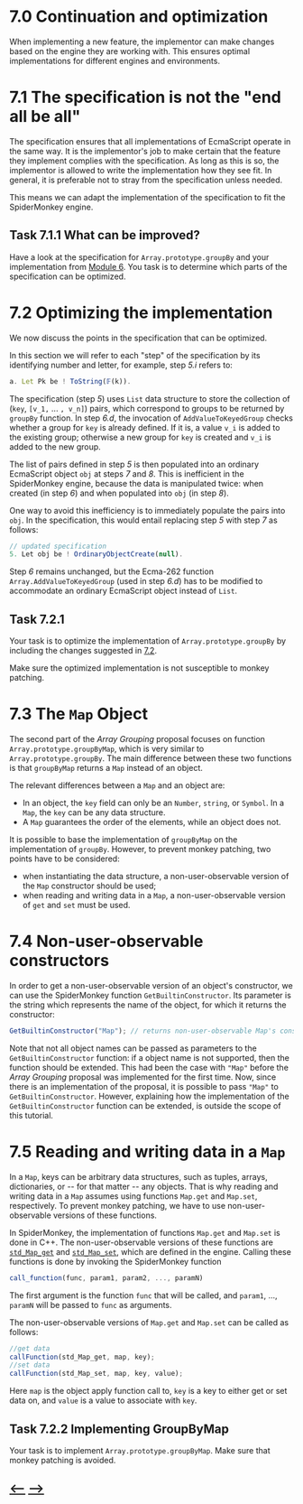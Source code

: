 # 7.0 Continuation and optimization

When implementing a new feature, the implementor can make changes based on the engine they are working with. This ensures optimal implementations for different engines and environments. 

# **7.1** The specification is not the "end all be all"

The specification ensures that all implementations of EcmaScript operate in the same way. It is the implementor's job to make certain that the feature they implement complies with the specification. As long as this is so, the implementor is allowed to write the implementation how they see fit. In general, it is preferable not to stray from the specification unless needed.

This means we can adapt the implementation of the specification to fit the SpiderMonkey engine. 

## **Task 7.1.1** What can be improved?

Have a look at the specification for `Array.prototype.groupBy` and your implementation from [Module 6](../Module%206/Module6.md).
You task is to determine which parts of the specification can be optimized. 


# **7.2** Optimizing the implementation

We now discuss the points in the specification that can be optimized.

In this section we will refer to each "step" of the specification by its identifying number and letter, for example, step _5.i_ refers to:
```js
a. Let Pk be ! ToString(𝔽(k)).
```

The specification (step _5_) uses `List` data structure to store the collection of (`key`, `[v_1,` ... `, v_n]`) pairs, which correspond to groups to be returned by `groupBy` function. In step _6.d_, the invocation of `AddValueToKeyedGroup` checks whether a group for `key` is already defined. If it is, a value `v_i` is added to the existing group; otherwise a new group for `key` is created and `v_i` is added to the new group. 

The list of pairs defined in step _5_ is then populated into an ordinary EcmaScript object `obj` at steps _7_ and _8_. This is inefficient in the SpiderMonkey engine, because the data is manipulated twice: when created (in step _6_) and when populated into `obj` (in step _8_).

One way to avoid this inefficiency is to immediately populate the pairs into `obj`.
In the specification, this would entail replacing step _5_ with step _7_ as follows: 
```js
// updated specification
5. Let obj be ! OrdinaryObjectCreate(null).
```
Step _6_ remains unchanged, but the Ecma-262 function `Array.AddValueToKeyedGroup` (used in step _6.d_) has to be modified to accommodate an ordinary EcmaScript object instead of `List`.


## **Task 7.2.1**

Your task is to optimize the implementation of `Array.prototype.groupBy` by including the changes suggested in [7.2](#72-optimizing-the-implementation).

Make sure the optimized implementation is not susceptible to monkey patching. 

# **7.3** The `Map` Object

The second part of the _Array Grouping_ proposal focuses on function
`Array.prototype.groupByMap`, which is very similar to `Array.prototype.groupBy`. 
The main difference between these two functions is that `groupByMap` returns a `Map` instead of an object. 

The relevant differences between a `Map` and an object are: 
- In an object, the `key` field can only be an `Number`, `string`, or `Symbol`. In a `Map`, the `key` can be any data structure.
- A `Map` guarantees the order of the elements, while an object does not. 

It is possible to base the implementation of `groupByMap` on the implementation of `groupBy`. However, to prevent monkey patching, two points have to be considered:
- when instantiating the data structure, a non-user-observable version of the `Map` constructor should be used;
- when reading and writing data in a `Map`, a non-user-observable version of `get` and `set` must be used. 

# **7.4** Non-user-observable constructors

In order to get a non-user-observable version of an object's constructor, we can use the SpiderMonkey function
`GetBuiltinConstructor`. Its parameter is the string which represents the name of the object, for which it returns the constructor: 
```js
GetBuiltinConstructor("Map"); // returns non-user-observable Map's constructor
```

Note that not all object names can be passed as parameters to the `GetBuiltinConstructor` function: if a object name is not supported, then the function should be extended. This had been the case with `"Map"` before the _Array Grouping_ proposal was implemented for the first time. Now, since there is an implementation of the proposal, it is possible to pass `"Map"` to `GetBuiltinConstructor`. However, explaining how the implementation of the `GetBuiltinConstructor` function can be extended, is outside the scope of this tutorial.

# **7.5** Reading and writing data in a `Map`

In a `Map`, keys can be arbitrary data structures, such as tuples, arrays, dictionaries, or -- for that matter -- any objects.
That is why reading and writing data in a `Map` assumes using functions `Map.get` and `Map.set`, respectively. 
To prevent monkey patching, we have to use non-user-observable versions of these functions.

In SpiderMonkey, the implementation of functions `Map.get` and `Map.set` is done in C++. The non-user-observable versions of these functions are [`std_Map_get`](https://searchfox.org/mozilla-central/source/js/src/vm/SelfHosting.cpp#2159) and [`std_Map_set`](https://searchfox.org/mozilla-central/source/js/src/vm/SelfHosting.cpp#2160), which are defined in the engine.
Calling these functions is done by invoking the SpiderMonkey function

```js
call_function(func, param1, param2, ..., paramN) 
```

The first argument is the function `func` that will be called, and `param1`, ..., `paramN` will be passed to `func` as arguments. 

The non-user-observable versions of `Map.get` and `Map.set` can be called as follows:
```js
//get data
callFunction(std_Map_get, map, key);
//set data
callFunction(std_Map_set, map, key, value);
```
Here `map` is the object apply function call to, 
`key` is a key to either get or set data on,
and `value` is a value to associate with `key`.

## **Task 7.2.2** Implementing GroupByMap

Your task is to implement `Array.prototype.groupByMap`.
Make sure that monkey patching is avoided. 

## [<--](../Module%206/Module6.md) [-->](../Module%208/Module8.md) 
  